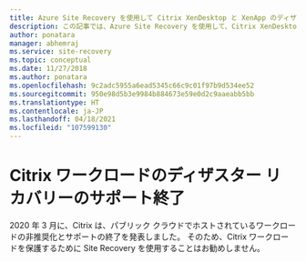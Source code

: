 ```yaml
---
title: Azure Site Recovery を使用して Citrix XenDesktop と XenApp のディザスター リカバリーを設定する
description: この記事では、Azure Site Recovery を使用して、Citrix XenDesktop および XenApp デプロイのディザスター リカバリーを設定する方法について説明します。
author: ponatara
manager: abhemraj
ms.service: site-recovery
ms.topic: conceptual
ms.date: 11/27/2018
ms.author: ponatara
ms.openlocfilehash: 9c2adc5955a6ead5345c66c9c01f97b9d534ee52
ms.sourcegitcommit: 950e98d5b3e9984b884673e59e0d2c9aaeabb5bb
ms.translationtype: HT
ms.contentlocale: ja-JP
ms.lasthandoff: 04/18/2021
ms.locfileid: "107599130"
---
```

# <a name="end-of-support-for-disaster-recovery-of-citrix-workloads"></a>Citrix ワークロードのディザスター リカバリーのサポート終了

2020 年 3 月に、Citrix は、パブリック クラウドでホストされているワークロードの非推奨化とサポートの終了を発表しました。 そのため、Citrix ワークロードを保護するために Site Recovery を使用することはお勧めしません。
